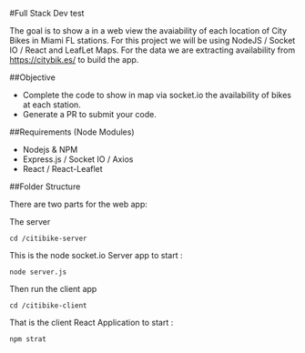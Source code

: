 #Full Stack Dev test

The goal is to show a in a web view the avaiability of each location of City Bikes in Miami FL stations. For this project we will be using NodeJS / Socket IO / React and LeafLet Maps. For the data we are extracting availability from https://citybik.es/ to build the app.

##Objective 

- Complete the code to show in map via socket.io the availability of bikes at each station.
- Generate a PR to submit your code. 

##Requirements (Node Modules)

- Nodejs & NPM
- Express.js / Socket IO / Axios
- React / React-Leaflet

##Folder Structure

There are two parts for the web app:

The server

`cd /citibike-server`

This is the node socket.io Server app to start :

`node server.js`

Then run the client app

`cd /citibike-client`

That is the client React Application to start :

`npm strat`




